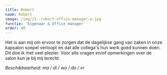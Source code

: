 ```yaml
---
title: Robert
naam: Robert
image: /img/21.-robert-office-manager-e.jpg
functie: 'Eigenaar & Office manager'
order: 40
---
```



Het is aan mij om ervoor te zorgen dat de dagelijkse gang van zaken in onze kapsalon soepel verloopt en dat alle collega's hun werk goed kunnen doen. Dit doe ik met veel plezier. Voor alle vragen en/of opmerkingen over de salon kun je bij mij terecht.

*Beschikbaarheid: ma / di / wo / do / vr*